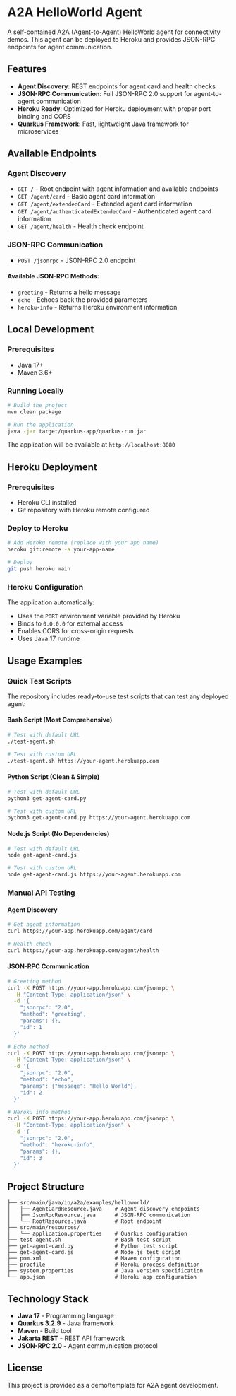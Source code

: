 # A2A HelloWorld Agent

A self-contained A2A (Agent-to-Agent) HelloWorld agent for connectivity demos. This agent can be deployed to Heroku and provides JSON-RPC endpoints for agent communication.

## Features

- **Agent Discovery**: REST endpoints for agent card and health checks
- **JSON-RPC Communication**: Full JSON-RPC 2.0 support for agent-to-agent communication
- **Heroku Ready**: Optimized for Heroku deployment with proper port binding and CORS
- **Quarkus Framework**: Fast, lightweight Java framework for microservices

## Available Endpoints

### Agent Discovery
- `GET /` - Root endpoint with agent information and available endpoints
- `GET /agent/card` - Basic agent card information
- `GET /agent/extendedCard` - Extended agent card information
- `GET /agent/authenticatedExtendedCard` - Authenticated agent card information
- `GET /agent/health` - Health check endpoint

### JSON-RPC Communication
- `POST /jsonrpc` - JSON-RPC 2.0 endpoint

#### Available JSON-RPC Methods:
- `greeting` - Returns a hello message
- `echo` - Echoes back the provided parameters
- `heroku-info` - Returns Heroku environment information

## Local Development

### Prerequisites
- Java 17+
- Maven 3.6+

### Running Locally
```bash
# Build the project
mvn clean package

# Run the application
java -jar target/quarkus-app/quarkus-run.jar
```

The application will be available at `http://localhost:8080`

## Heroku Deployment

### Prerequisites
- Heroku CLI installed
- Git repository with Heroku remote configured

### Deploy to Heroku
```bash
# Add Heroku remote (replace with your app name)
heroku git:remote -a your-app-name

# Deploy
git push heroku main
```

### Heroku Configuration
The application automatically:
- Uses the `PORT` environment variable provided by Heroku
- Binds to `0.0.0.0` for external access
- Enables CORS for cross-origin requests
- Uses Java 17 runtime

## Usage Examples

### Quick Test Scripts

The repository includes ready-to-use test scripts that can test any deployed agent:

#### Bash Script (Most Comprehensive)
```bash
# Test with default URL
./test-agent.sh

# Test with custom URL
./test-agent.sh https://your-agent.herokuapp.com
```

#### Python Script (Clean & Simple)
```bash
# Test with default URL
python3 get-agent-card.py

# Test with custom URL
python3 get-agent-card.py https://your-agent.herokuapp.com
```

#### Node.js Script (No Dependencies)
```bash
# Test with default URL
node get-agent-card.js

# Test with custom URL
node get-agent-card.js https://your-agent.herokuapp.com
```

### Manual API Testing

#### Agent Discovery
```bash
# Get agent information
curl https://your-app.herokuapp.com/agent/card

# Health check
curl https://your-app.herokuapp.com/agent/health
```

#### JSON-RPC Communication
```bash
# Greeting method
curl -X POST https://your-app.herokuapp.com/jsonrpc \
  -H "Content-Type: application/json" \
  -d '{
    "jsonrpc": "2.0",
    "method": "greeting",
    "params": {},
    "id": 1
  }'

# Echo method
curl -X POST https://your-app.herokuapp.com/jsonrpc \
  -H "Content-Type: application/json" \
  -d '{
    "jsonrpc": "2.0",
    "method": "echo",
    "params": {"message": "Hello World"},
    "id": 2
  }'

# Heroku info method
curl -X POST https://your-app.herokuapp.com/jsonrpc \
  -H "Content-Type: application/json" \
  -d '{
    "jsonrpc": "2.0",
    "method": "heroku-info",
    "params": {},
    "id": 3
  }'
```

## Project Structure

```
├── src/main/java/io/a2a/examples/helloworld/
│   ├── AgentCardResource.java    # Agent discovery endpoints
│   ├── JsonRpcResource.java      # JSON-RPC communication
│   └── RootResource.java         # Root endpoint
├── src/main/resources/
│   └── application.properties    # Quarkus configuration
├── test-agent.sh                 # Bash test script
├── get-agent-card.py             # Python test script
├── get-agent-card.js             # Node.js test script
├── pom.xml                       # Maven configuration
├── procfile                      # Heroku process definition
├── system.properties             # Java version specification
└── app.json                      # Heroku app configuration
```

## Technology Stack

- **Java 17** - Programming language
- **Quarkus 3.2.9** - Java framework
- **Maven** - Build tool
- **Jakarta REST** - REST API framework
- **JSON-RPC 2.0** - Agent communication protocol

## License

This project is provided as a demo/template for A2A agent development.
